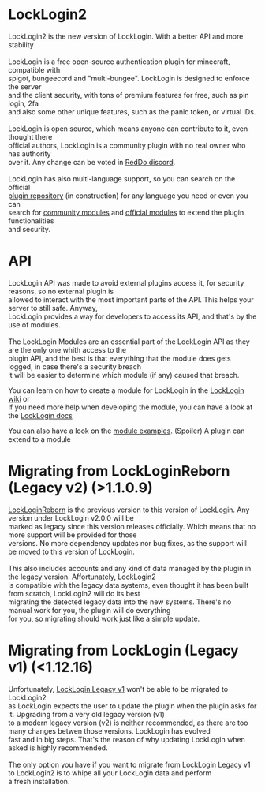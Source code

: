 # LockLogin2
LockLogin2 is the new version of LockLogin. With a better API and more stability<br>
<br>
LockLogin is a free open-source authentication plugin for minecraft, compatible with<br>
spigot, bungeecord and "multi-bungee". LockLogin is designed to enforce the server<br>
and the client security, with tons of premium features for free, such as pin login, 2fa<br>
and also some other unique features, such as the panic token, or virtual IDs.<br>
<br>
LockLogin is open source, which means anyone can contribute to it, even thought there<br>
official authors, LockLogin is a community plugin with no real owner who has authority<br>
over it. Any change can be voted in [RedDo discord](https://discord.gg/77p8KZNfqE).<br>
<br>
LockLogin has also multi-language support, so you can search on the official<br>
[plugin repository](https://reddo.es/panel/locklogin/?tag=lang) (in construction) for any language you need or even you can<br>
search for [community modules](https://reddo.es/panel/locklogin/?tag=module) and [official modules](https://reddo.es/panel/locklogin/modules) to extend the plugin functionalities<br>
and security.

# API
LockLogin API was made to avoid external plugins access it, for security reasons, so no external plugin is<br>
allowed to interact with the most important parts of the API. This helps your server to still safe. Anyway,<br>
LockLogin provides a way for developers to access its API, and that's by the use of modules.<br>
<br>
The LockLogin Modules are an essential part of the LockLogin API as they are the only one whith access to the<br>
plugin API, and the best is that everything that the module does gets logged, in case there's a security breach<br>
it will be easier to determine which module (if any) caused that breach.

You can learn on how to create a module for LockLogin in the [LockLogin wiki](https://reddo.es/karmadev/wiki) or<br>
If you need more help when developing the module, you can have a look at the [LockLogin docs](https://reddo.es/karmadev/locklogin/docs/)

You can also have a look on the [module examples](https://github.com/KarmaDeb/LockLogin2Examples/blob/master/PluginModule/src/main/java/es/karmadev/examples/pluginmodule/Main.java). (Spoiler) A plugin can extend to a module

# Migrating from LockLoginReborn (Legacy v2) (>1.1.0.9)
[LockLoginReborn](https://github.com/KarmaDeb/LockLoginReborn) is the previous version to this version of LockLogin. Any version under LockLogin v2.0.0 will be<br>
marked as legacy since this version releases officially. Which means that no more support will be provided for those<br>
versions. No more dependency updates nor bug fixes, as the support will be moved to this version of LockLogin.<br>
<br>
This also includes accounts and any kind of data managed by the plugin in the legacy version. Affortunately, LockLogin2<br>
is compatible with the legacy data systems, even thought it has been built from scratch, LockLogin2 will do its best<br>
migrating the detected legacy data into the new systems. There's no manual work for you, the plugin will do everything<br>
for you, so migrating should work just like a simple update.

# Migrating from LockLogin (Legacy v1) (<1.12.16)
Unfortunately, [LockLogin Legacy v1](https://github.com/KarmaDeb/LockLogin) won't be able to be migrated to LockLogin2<br>
as LockLogin expects the user to update the plugin when the plugin asks for it. Upgrading from a very old legacy version (v1)<br>
to a modern legacy version (v2) is neither recommended, as there are too many changes betwen those versions. LockLogin has evolved<br>
fast and in big steps. That's the reason of why updating LockLogin when asked is highly recommended.<br>
<br>
The only option you have if you want to migrate from LockLogin Legacy v1 to LockLogin2 is to whipe all your LockLogin data and perform<br>
a fresh installation.<br>